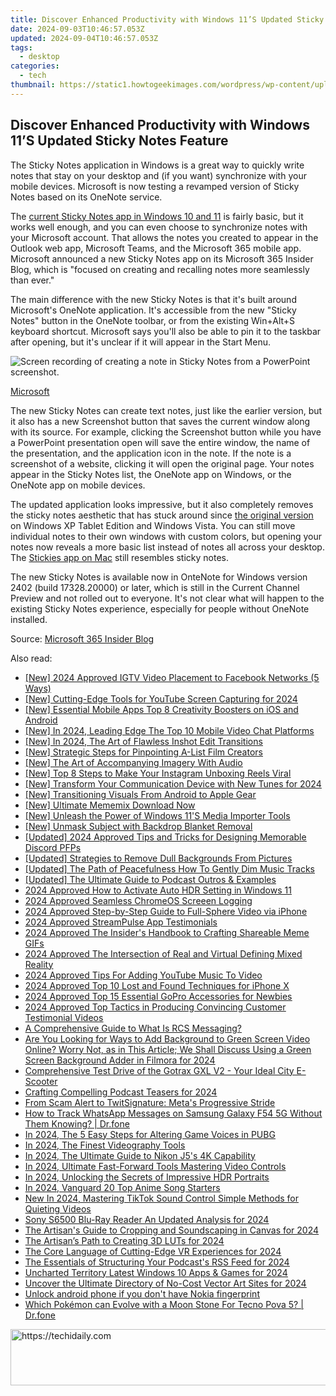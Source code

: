 ```yaml
---
title: Discover Enhanced Productivity with Windows 11’S Updated Sticky Notes Feature
date: 2024-09-03T10:46:57.053Z
updated: 2024-09-04T10:46:57.053Z
tags:
  - desktop
categories:
  - tech
thumbnail: https://static1.howtogeekimages.com/wordpress/wp-content/uploads/2024/01/windows-11-logo.jpg
---
```


## Discover Enhanced Productivity with Windows 11’S Updated Sticky Notes Feature

The Sticky Notes application in Windows is a great way to quickly write notes that stay on your desktop and (if you want) synchronize with your mobile devices. Microsoft is now testing a revamped version of Sticky Notes based on its OneNote service.

 The [current Sticky Notes app in Windows 10 and 11](https://facebook-record-videos.techidaily.com/updated-swiftly-craft-custom-thumbnails-for-youtube-shorts-with-these-hacks/) is fairly basic, but it works well enough, and you can even choose to synchronize notes with your Microsoft account. That allows the notes you created to appear in the Outlook web app, Microsoft Teams, and the Microsoft 365 mobile app. Microsoft announced a new Sticky Notes app on its Microsoft 365 Insider Blog, which is "focused on creating and recalling notes more seamlessly than ever." 

 The main difference with the new Sticky Notes is that it's built around Microsoft's OneNote application. It's accessible from the new "Sticky Notes" button in the OneNote toolbar, or from the existing Win+Alt+S keyboard shortcut. Microsoft says you'll also be able to pin it to the taskbar after opening, but it's unclear if it will appear in the Start Menu.

![Screen recording of creating a note in Sticky Notes from a PowerPoint screenshot.](https://static1.howtogeekimages.com/wordpress/wp-content/uploads/2024/02/sticky-notes_5-anim.gif) 

[Microsoft](https://insider.microsoft365.com/en-us/blog/introducing-the-new-sticky-notes-app-for-windows)

 The new Sticky Notes can create text notes, just like the earlier version, but it also has a new Screenshot button that saves the current window along with its source. For example, clicking the Screenshot button while you have a PowerPoint presentation open will save the entire window, the name of the presentation, and the application icon in the note. If the note is a screenshot of a website, clicking it will open the original page. Your notes appear in the Sticky Notes list, the OneNote app on Windows, or the OneNote app on mobile devices.

 The updated application looks impressive, but it also completely removes the sticky notes aesthetic that has stuck around since [the original version](https://android-transfer.techidaily.com/in-2024-5-easy-ways-to-copy-contacts-from-samsung-galaxy-a14-5g-to-iphone-14-and-15-drfone-by-drfone-transfer-from-android-transfer-from-android/) on Windows XP Tablet Edition and Windows Vista. You can still move individual notes to their own windows with custom colors, but opening your notes now reveals a more basic list instead of notes all across your desktop. The [Stickies app on Mac](https://hardware-reviews.techidaily.com/affordable-pcb-creation-cytrons-uno-rp2040-board-evaluated-for-savvy-electronics-enthusiasts/) still resembles sticky notes.

 The new Sticky Notes is available now in OnteNote for Windows version 2402 (build 17328.20000) or later, which is still in the Current Channel Preview and not rolled out to everyone. It's not clear what will happen to the existing Sticky Notes experience, especially for people without OneNote installed.

 Source: [Microsoft 365 Insider Blog](https://insider.microsoft365.com/en-us/blog/introducing-the-new-sticky-notes-app-for-windows)

<ins class="adsbygoogle"
     style="display:block"
     data-ad-format="autorelaxed"
     data-ad-client="ca-pub-7571918770474297"
     data-ad-slot="1223367746"></ins>



<ins class="adsbygoogle"
     style="display:block"
     data-ad-client="ca-pub-7571918770474297"
     data-ad-slot="8358498916"
     data-ad-format="auto"
     data-full-width-responsive="true"></ins>

<span class="atpl-alsoreadstyle">Also read:</span>
<div><ul>
<li><a href="https://instagram-video-recordings.techidaily.com/new-2024-approved-igtv-video-placement-to-facebook-networks-5-ways/"><u>[New] 2024 Approved  IGTV Video Placement to Facebook Networks (5 Ways)</u></a></li>
<li><a href="https://on-screen-recording.techidaily.com/new-cutting-edge-tools-for-youtube-screen-capturing-for-2024/"><u>[New] Cutting-Edge Tools for YouTube Screen Capturing for 2024</u></a></li>
<li><a href="https://article-helps.techidaily.com/new-essential-mobile-apps-top-8-creativity-boosters-on-ios-and-android/"><u>[New] Essential Mobile Apps  Top 8 Creativity Boosters on iOS and Android</u></a></li>
<li><a href="https://screen-activity-recording.techidaily.com/new-in-2024-leading-edge-the-top-10-mobile-video-chat-platforms/"><u>[New] In 2024, Leading Edge  The Top 10 Mobile Video Chat Platforms</u></a></li>
<li><a href="https://fox-cloud.techidaily.com/new-in-2024-the-art-of-flawless-inshot-edit-transitions/"><u>[New] In 2024, The Art of Flawless Inshot Edit Transitions</u></a></li>
<li><a href="https://some-skills.techidaily.com/new-strategic-steps-for-pinpointing-a-list-film-creators/"><u>[New] Strategic Steps for Pinpointing A-List Film Creators</u></a></li>
<li><a href="https://some-skills.techidaily.com/new-the-art-of-accompanying-imagery-with-audio/"><u>[New] The Art of Accompanying Imagery With Audio</u></a></li>
<li><a href="https://some-skills.techidaily.com/new-top-8-steps-to-make-your-instagram-unboxing-reels-viral/"><u>[New] Top 8 Steps to Make Your Instagram Unboxing Reels Viral</u></a></li>
<li><a href="https://vp-tips.techidaily.com/new-transform-your-communication-device-with-new-tunes-for-2024/"><u>[New] Transform Your Communication Device with New Tunes for 2024</u></a></li>
<li><a href="https://some-skills.techidaily.com/new-transitioning-visuals-from-android-to-apple-gear/"><u>[New] Transitioning Visuals  From Android to Apple Gear</u></a></li>
<li><a href="https://some-skills.techidaily.com/new-ultimate-mememix-download-now/"><u>[New] Ultimate Mememix  Download Now</u></a></li>
<li><a href="https://some-skills.techidaily.com/new-unleash-the-power-of-windows-11s-media-importer-tools/"><u>[New] Unleash the Power of Windows 11'S Media Importer Tools</u></a></li>
<li><a href="https://some-skills.techidaily.com/new-unmask-subject-with-backdrop-blanket-removal/"><u>[New] Unmask Subject with Backdrop Blanket Removal</u></a></li>
<li><a href="https://discord-videos.techidaily.com/updated-2024-approved-tips-and-tricks-for-designing-memorable-discord-pfps/"><u>[Updated] 2024 Approved  Tips and Tricks for Designing Memorable Discord PFPs</u></a></li>
<li><a href="https://some-skills.techidaily.com/updated-strategies-to-remove-dull-backgrounds-from-pictures/"><u>[Updated] Strategies to Remove Dull Backgrounds From Pictures</u></a></li>
<li><a href="https://some-skills.techidaily.com/updated-the-path-of-peacefulness-how-to-gently-dim-music-tracks/"><u>[Updated] The Path of Peacefulness  How To Gently Dim Music Tracks</u></a></li>
<li><a href="https://some-skills.techidaily.com/updated-the-ultimate-guide-to-podcast-outros-and-examples/"><u>[Updated] The Ultimate Guide to Podcast Outros & Examples</u></a></li>
<li><a href="https://some-techniques.techidaily.com/2024-approved-how-to-activate-auto-hdr-setting-in-windows-11/"><u>2024 Approved  How to Activate Auto HDR Setting in Windows 11</u></a></li>
<li><a href="https://visual-screen-recording.techidaily.com/2024-approved-seamless-chromeos-screeen-logging/"><u>2024 Approved  Seamless ChromeOS Screeen Logging</u></a></li>
<li><a href="https://fox-hovers.techidaily.com/2024-approved-step-by-step-guide-to-full-sphere-video-via-iphone/"><u>2024 Approved  Step-by-Step Guide to Full-Sphere Video via iPhone</u></a></li>
<li><a href="https://some-skills.techidaily.com/2024-approved-streampulse-app-testimonials/"><u>2024 Approved  StreamPulse App Testimonials</u></a></li>
<li><a href="https://some-skills.techidaily.com/2024-approved-the-insiders-handbook-to-crafting-shareable-meme-gifs/"><u>2024 Approved  The Insider's Handbook to Crafting Shareable Meme GIFs</u></a></li>
<li><a href="https://some-skills.techidaily.com/2024-approved-the-intersection-of-real-and-virtual-defining-mixed-reality/"><u>2024 Approved  The Intersection of Real and Virtual  Defining Mixed Reality</u></a></li>
<li><a href="https://some-skills.techidaily.com/2024-approved-tips-for-adding-youtube-music-to-video/"><u>2024 Approved  Tips For Adding YouTube Music To Video</u></a></li>
<li><a href="https://some-skills.techidaily.com/2024-approved-top-10-lost-and-found-techniques-for-iphone-x/"><u>2024 Approved  Top 10 Lost and Found Techniques for iPhone X</u></a></li>
<li><a href="https://some-skills.techidaily.com/2024-approved-top-15-essential-gopro-accessories-for-newbies/"><u>2024 Approved  Top 15 Essential GoPro Accessories for Newbies</u></a></li>
<li><a href="https://some-skills.techidaily.com/2024-approved-top-tactics-in-producing-convincing-customer-testimonial-videos/"><u>2024 Approved  Top Tactics in Producing Convincing Customer Testimonial Videos</u></a></li>
<li><a href="https://technical-tips.techidaily.com/a-comprehensive-guide-to-what-is-rcs-messaging/"><u>A Comprehensive Guide to What Is RCS Messaging?</u></a></li>
<li><a href="https://ai-video-editing.techidaily.com/1713948690843-are-you-looking-for-ways-to-add-background-to-green-screen-video-online-worry-not-as-in-this-article-we-shall-discuss-using-a-green-screen-background-adder-/"><u>Are You Looking for Ways to Add Background to Green Screen Video Online? Worry Not, as in This Article; We Shall Discuss Using a Green Screen Background Adder in Filmora for 2024</u></a></li>
<li><a href="https://buynow-tips.techidaily.com/comprehensive-test-drive-of-the-gotrax-gxl-v2-your-ideal-city-e-scooter/"><u>Comprehensive Test Drive of the Gotrax GXL V2 - Your Ideal City E-Scooter</u></a></li>
<li><a href="https://extra-hints.techidaily.com/crafting-compelling-podcast-teasers-for-2024/"><u>Crafting Compelling Podcast Teasers for 2024</u></a></li>
<li><a href="https://tech-revival.techidaily.com/from-scam-alert-to-twitsignature-metas-progressive-stride/"><u>From Scam Alert to TwitSignature: Meta's Progressive Stride</u></a></li>
<li><a href="https://android-location-track.techidaily.com/how-to-track-whatsapp-messages-on-samsung-galaxy-f54-5g-without-them-knowing-drfone-by-drfone-virtual-android/"><u>How to Track WhatsApp Messages on Samsung Galaxy F54 5G Without Them Knowing? | Dr.fone</u></a></li>
<li><a href="https://some-skills.techidaily.com/in-2024-the-5-easy-steps-for-altering-game-voices-in-pubg/"><u>In 2024, The 5 Easy Steps for Altering Game Voices in PUBG</u></a></li>
<li><a href="https://some-skills.techidaily.com/in-2024-the-finest-videography-tools/"><u>In 2024, The Finest Videography Tools</u></a></li>
<li><a href="https://some-skills.techidaily.com/in-2024-the-ultimate-guide-to-nikon-j5s-4k-capability/"><u>In 2024, The Ultimate Guide to Nikon J5's 4K Capability</u></a></li>
<li><a href="https://some-skills.techidaily.com/in-2024-ultimate-fast-forward-tools-mastering-video-controls/"><u>In 2024, Ultimate Fast-Forward Tools  Mastering Video Controls</u></a></li>
<li><a href="https://some-skills.techidaily.com/in-2024-unlocking-the-secrets-of-impressive-hdr-portraits/"><u>In 2024, Unlocking the Secrets of Impressive HDR Portraits</u></a></li>
<li><a href="https://some-skills.techidaily.com/in-2024-vanguard-20-top-anime-song-starters/"><u>In 2024, Vanguard 20 Top Anime Song Starters</u></a></li>
<li><a href="https://sound-optimizing.techidaily.com/new-in-2024-mastering-tiktok-sound-control-simple-methods-for-quieting-videos/"><u>New In 2024, Mastering TikTok Sound Control Simple Methods for Quieting Videos</u></a></li>
<li><a href="https://some-skills.techidaily.com/sony-s6500-blu-ray-reader-an-updated-analysis-for-2024/"><u>Sony S6500 Blu-Ray Reader  An Updated Analysis for 2024</u></a></li>
<li><a href="https://some-skills.techidaily.com/the-artisans-guide-to-cropping-and-soundscaping-in-canvas-for-2024/"><u>The Artisan's Guide to Cropping and Soundscaping in Canvas for 2024</u></a></li>
<li><a href="https://some-skills.techidaily.com/the-artisans-path-to-creating-3d-luts-for-2024/"><u>The Artisan’s Path to Creating 3D LUTs for 2024</u></a></li>
<li><a href="https://some-skills.techidaily.com/the-core-language-of-cutting-edge-vr-experiences-for-2024/"><u>The Core Language of Cutting-Edge VR Experiences for 2024</u></a></li>
<li><a href="https://some-skills.techidaily.com/the-essentials-of-structuring-your-podcasts-rss-feed-for-2024/"><u>The Essentials of Structuring Your Podcast's RSS Feed for 2024</u></a></li>
<li><a href="https://some-skills.techidaily.com/uncharted-territory-latest-windows-10-apps-and-games-for-2024/"><u>Uncharted Territory  Latest Windows 10 Apps & Games for 2024</u></a></li>
<li><a href="https://some-skills.techidaily.com/uncover-the-ultimate-directory-of-no-cost-vector-art-sites-for-2024/"><u>Uncover the Ultimate Directory of No-Cost Vector Art Sites for 2024</u></a></li>
<li><a href="https://techidaily.com/unlock-android-phone-if-you-don-t-have-nokia-fingerprint-by-drfone-android-unlock-android-unlock/"><u>Unlock android phone if you don't have Nokia fingerprint</u></a></li>
<li><a href="https://android-pokemon-go.techidaily.com/which-pokemon-can-evolve-with-a-moon-stone-for-tecno-pova-5-drfone-by-drfone-virtual-android/"><u>Which Pokémon can Evolve with a Moon Stone For Tecno Pova 5? | Dr.fone</u></a></li>
</ul></div>

<!-- affiliate ads begin -->
<a href="https://appsumo.8odi.net/c/5597632/2105867/7443" target="_top" id="2105867">
  <img src="//a.impactradius-go.com/display-ad/7443-2105867" border="0" alt="https://techidaily.com" width="728" height="90"/>
</a>
<img height="0" width="0" src="https://appsumo.8odi.net/i/5597632/2105867/7443" style="position:absolute;visibility:hidden;" border="0" />
<!-- affiliate ads end -->